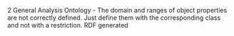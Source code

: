 2
    General
    Analysis
    Ontology
        - The domain and ranges of object properties are not correctly defined. Just define them with the corresponding class and not with a restriction.
    RDF generated
